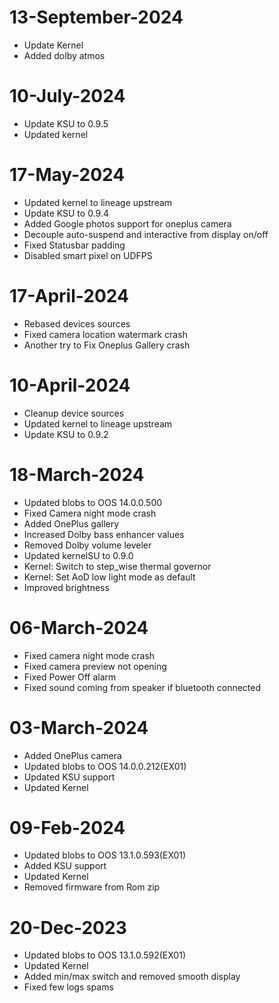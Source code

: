 # 13-September-2024
- Update Kernel
- Added dolby atmos

# 10-July-2024
- Update KSU to 0.9.5
- Updated kernel

# 17-May-2024
- Updated kernel to lineage upstream
- Update KSU to 0.9.4
- Added Google photos support for oneplus camera
- Decouple auto-suspend and interactive from display on/off
- Fixed Statusbar padding
- Disabled smart pixel on UDFPS

# 17-April-2024
- Rebased devices sources
- Fixed camera location watermark crash
- Another try to Fix Oneplus Gallery crash

# 10-April-2024
- Cleanup device sources
- Updated kernel to lineage upstream
- Update KSU to 0.9.2

# 18-March-2024
- Updated blobs to OOS 14.0.0.500
- Fixed Camera night mode crash
- Added OnePlus gallery
- Increased Dolby bass enhancer values
- Removed Dolby volume leveler
- Updated kernelSU to 0.9.0
- Kernel: Switch to step_wise thermal governor
- Kernel: Set AoD low light mode as default
- Improved brightness

# 06-March-2024

- Fixed camera night mode crash
- Fixed camera preview not opening
- Fixed Power Off alarm
- Fixed sound coming from speaker if bluetooth connected

# 03-March-2024

- Added OnePlus camera
- Updated blobs to OOS 14.0.0.212(EX01)
- Updated KSU support
- Updated Kernel

# 09-Feb-2024

- Updated blobs to OOS 13.1.0.593(EX01)
- Added KSU support
- Updated Kernel
- Removed firmware from Rom zip
 
# 20-Dec-2023

- Updated blobs to OOS 13.1.0.592(EX01)
- Updated Kernel
- Added min/max switch and removed smooth display
- Fixed few logs spams

